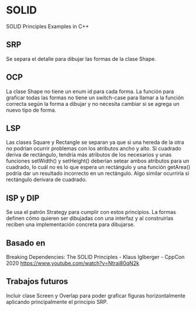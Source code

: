 # SOLID
SOLID Principles Examples in C++

## SRP

Se separa el detalle para dibujar las formas de la clase Shape.

## OCP

La clase Shape no tiene un enum id para cada forma.
La función para graficar todas las formas no tiene un switch-case para llamar a la función correcta según la forma a dibujar y no necesita cambiar si se agrega un nuevo tipo de forma.

## LSP
Las clases Square y Rectangle se separan ya que si una hereda de la otra no podrían ocurrir problemas con los atributos ancho y alto. Si cuadrado deriva de rectángulo, tendría más atributos de los necesarios y unas funciones setWidth() y setHeight() deberían setear ambos atributos para un cuadrado, lo cuál no es lo que espera un rectángulo y una función getArea() podría dar un resultado incorrecto en un rectángulo. Algo similar ocurriría si rectángulo derivara de cuadrado.

## ISP y DIP

Se usa el patrón Strategy para cumplir con estos principios. La formas definen cómo quieren ser dibujadas con una interfaz y al construirlas reciben una implementación concreta para dibujarse. 


## Basado en
Breaking Dependencies: The SOLID Principles - Klaus Iglberger - CppCon 2020
https://www.youtube.com/watch?v=Ntraj80qN2k

## Trabajos futuros
Incluir clase Screen y Overlap para poder graficar figuras horizontalmente aplicando principalmente el principio SRP.
